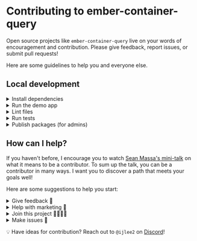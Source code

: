 # Contributing to ember-container-query

Open source projects like `ember-container-query` live on your words of encouragement and contribution. Please give feedback, report issues, or submit pull requests!

Here are some guidelines to help you and everyone else.


## Local development

<details>

<summary>Install dependencies</summary>

1. Fork and clone this repo.

    ```sh
    git clone git@github.com:<your-github-handle>/ember-container-query.git
    ```

1. Change directory.

    ```sh
    cd ember-container-query
    ```

1. Use [`pnpm`](https://pnpm.io/installation) to install dependencies.

    ```sh
    pnpm install
    ```

</details>


<details>
<summary>Run the demo app</summary>

1. Once dependencies have been installed, you can run the demo app (also called `docs-app`).

    ```sh
    # From the workspace root
    pnpm start
    ```

1. Open the app at [http://localhost:4200](http://localhost:4200).

</details>


<details>

<summary>Lint files</summary>

1. When you write code, please check that it meets the linting rules.

    ```sh
    # From the workspace root
    pnpm lint
    ```

1. You can run `lint:fix` to automatically fix linting errors.

    ```sh
    # From the workspace root
    pnpm lint:fix
    ```

</details>


<details>

<summary>Run tests</summary>

1. When you write code, please check that all tests continue to pass.

    ```sh
    # From the workspace root
    pnpm test
    ```

</details>


<details>

<summary>Publish packages (for admins)</summary>

1. Generate a [personal access token](https://github.com/settings/tokens/) in GitHub, with default values for scopes (none selected).

1. Run the `release:changelog` script. This generates a text that you can add to `CHANGELOG.md`.

    ```sh
    # From the workspace root
    GITHUB_AUTH=<YOUR_PERSONAL_ACCESS_TOKEN> pnpm release:changelog
    ```

1. [Create a tag](https://github.com/ijlee2/ember-container-query/releases/new) and provide release notes. The tag name should match the package version.

1. Publish the package.

    ```sh
    # From the workspace root
    pnpm release:publish
    ```

</details>


## How can I help?

If you haven't before, I encourage you to watch [Sean Massa's mini-talk](https://www.youtube.com/watch?v=CcSKlsc_AhQ) on what it means to be a contributor. To sum up the talk, you can be a contributor in many ways. I want you to discover a path that meets your goals well!

Here are some suggestions to help you start:


<details>

<summary>Give feedback 💞</summary>

1. An open source project's value comes from people using the code and extending it to make greater things. Let me know how you use container queries in your Ember app or addon!

1. You can **create an issue** to:

    - Share how you used `ember-container-query`
    - Share what you liked or didn't like about `ember-container-query`

</details>


<details>

<summary>Help with marketing 📢</summary>

1. Platforms include:

    - Blog post
    - GitHub star
    - Meetup or conference talk
    - Social media
    - Word of mouth

</details>


<details>

<summary>Join this project 👩‍💻👨‍💻</summary>

1. Help me maintain the project! I have limited time and there is much that I don't know.

    - Cut releases
    - Research new ways to implement container queries
    - Respond to issues
    - Review pull requests

</details>


<details>

<summary>Make issues 📝</summary>

1. In addition to sharing feedback (described in `Give feedback`), you can create an issue to:

    - Ask for better documentation
    - Ask for new feature or refactor
    - Report bug
    - Report outdated dependency

1. When reporting a bug, please provide details to help me understand what's going on. If possible, please use the latest version of `ember-container-query` and set up a public demo that I (and others) can check the code.

</details>


💡 Have ideas for contribution? Reach out to `@ijlee2` on [Discord](https://discord.com/invite/emberjs)!
